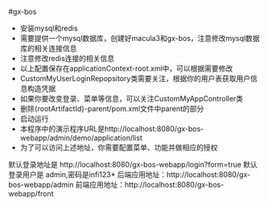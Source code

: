 #gx-bos


* 安装mysql和redis
* 需要提供一个mysql数据库，创建好macula3和gx-bos，注意修改mysql数据库的相关连接信息
* 注意修改redis连接的相关信息
* 以上配置保存在applicationContext-root.xml中，可以根据需要修改
* CustomMyUserLoginRepopsitory类需要关注，根据你的用户表获取用户信息构造凭据
* 如果你要改变登录、菜单等信息，可以关注CustomMyAppController类
* 删除{rootArtifactId}-parent/pom.xml文件中parent的部分
* 启动运行
* 本程序中的演示程序URL是http://localhost:8080/gx-bos-webapp/admin/demo/application/list
* 为了可以访问上述地址，你需要配置菜单、功能并做相应的授权

默认登录地址是 http://localhost:8080/gx-bos-webapp/login?form=true
默认登录用户是 admin,密码是infi123*
后端应用地址：http://localhost:8080/gx-bos-webapp/admin
前端应用地址：http://localhost:8080/gx-bos-webapp/front
